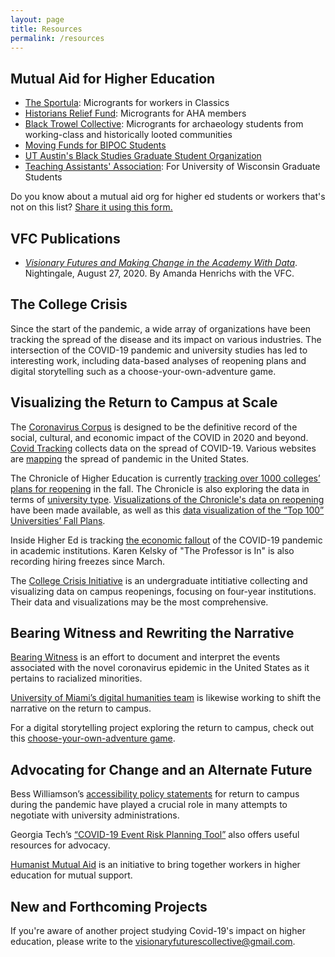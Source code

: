 ```yaml
---
layout: page
title: Resources
permalink: /resources
---
```

## Mutual Aid for Higher Education
* [The Sportula](https://thesportula.wordpress.com/): Microgrants for workers in Classics
* [Historians Relief Fund](https://www.historians.org/awards-and-grants/grants-and-fellowships/historians-relief-fund): Microgrants for AHA members
* [Black Trowel Collective](https://blacktrowelcollective.wordpress.com/): Microgrants for archaeology students from working-class and historically looted communities 
* [Moving Funds for BIPOC Students](https://docs.google.com/document/d/1oj6KHj461HAKx9wdB1gAnwdVv-_18Y5mQN9WLXiNw9w/edit)
* [UT Austin's Black Studies Graduate Student Organization](https://twitter.com/AADSGrads/status/1367500710527524864)
* [Teaching Assistants' Association](https://www.gofundme.com/f/taa-mutual-aid-fund-for-grad-workers-and-families): For University of Wisconsin Graduate Students

Do you know about a mutual aid org for higher ed students or workers that's not on this list? [Share it using this form.](https://docs.google.com/forms/d/e/1FAIpQLSfo0-ZBllq19bMVb-_64meW4cnRyVZb5UIaayP_AvtblZy6mA/viewform?usp=sf_link)

## VFC Publications

* [*Visionary Futures and Making Change in the Academy With Data*](https://medium.com/nightingale/visionary-futures-and-making-change-in-the-academy-with-data-490da495c1ed). Nightingale, August 27, 2020. By Amanda Henrichs with the VFC.

## The College Crisis

Since the start of the pandemic, a wide array of organizations have been tracking the spread of the disease and its impact on various industries. The intersection of the COVID-19 pandemic and university studies has led to interesting work, including data-based analyses of reopening plans and digital storytelling such as a choose-your-own-adventure game. 

## Visualizing the Return to Campus at Scale

The [Coronavirus Corpus](https://www.english-corpora.org/corona/help/corpus.asp) is designed to be the definitive record of the social, cultural, and economic impact of the COVID in 2020 and beyond. [Covid Tracking](https://covidtracking.com) collects data on the spread of COVID-19. Various websites are [mapping](https://www.covidexitstrategy.org/) the spread of pandemic in the United States.   

The Chronicle of Higher Education is currently [tracking over 1000 colleges’ plans for reopening](https://www.chronicle.com/article/Here-s-a-List-of-Colleges-/248626?cid=wcontentgrid_hp_1b) in the fall. The Chronicle is also exploring the data in terms of [university type](https://www.chronicle.com/article/Has-Reopening-Become-a/248932?key=wYmokCnDzR4h9eFNudrs4vQzbZ_gy7CjCxh3pmwiEluXouthoZenLEP-Bm5huYHhQzlTQU0yRU1uV04tWE00bGVlOFAweXFnLW5STzMxNkR1S3dXTUE3Nkdsdw). [Visualizations of the Chronicle's data on reopening](https://philonedtech.com/visualizing-fall-2020-us-higher-education-plans/?utm_source=rss&utm_medium=rss&utm_campaign=visualizing-fall-2020-us-higher-education-plans) have been made available, as well as this [data visualization of the “Top 100” Universities’ Fall Plans](https://app.powerbi.com/view?r=eyJrIjoiZDRiMWQxODAtN2ZjMi00NGNlLWFjMDItYzhjN2JlZTI5ODBmIiwidCI6ImI4MmMxNGFhLTM1MWQtNGFkNC1hNGRiLTVlOGE5OGQ4NWM4OSIsImMiOjl9).    

Inside Higher Ed is tracking [the economic fallout](https://www.insidehighered.com/news/2020/04/27/colleges-rev-cuts-pandemic-related-costs-keep-mounting#.Xqbt42OdgMI.email) of the COVID-19 pandemic in academic institutions. Karen Kelsky of "The Professor is In" is also recording hiring freezes since March.

The [College Crisis Initiative](https://collegecrisis.org/) is an undergraduate intitiative collecting and visualizing data on campus reopenings, focusing on four-year institutions. Their data and visualizations may be the most comprehensive.

## Bearing Witness and Rewriting the Narrative

[Bearing Witness](https://bearingwitness.github.io/) is an effort to document and interpret the events associated with the novel coronavirus epidemic in the United States as it pertains to racialized minorities.

[University of Miami’s digital humanities team](https://covid.dh.miami.edu/team/) is likewise working to shift the narrative on the return to campus.
 
For a digital storytelling project exploring the return to campus, check out this [choose-your-own-adventure game](https://caitkirby.com/downloads/Fall%202020.html). 

## Advocating for Change and an Alternate Future

Bess Williamson’s [accessibility policy statements](https://sites.google.com/view/accesscampusalliance/home) for return to campus during the pandemic have played a crucial role in many attempts to negotiate with university administrations.

Georgia Tech’s [“COVID-19 Event Risk Planning Tool”](https://covid19risk.biosci.gatech.edu/) also offers useful resources for advocacy.

[Humanist Mutual Aid](https://humanistmutualaid.com/) is an initiative to bring together workers in higher education for mutual support. 

## New and Forthcoming Projects

If you're aware of another project studying Covid-19's impact on higher education, please write to the visionaryfuturescollective@gmail.com. 
